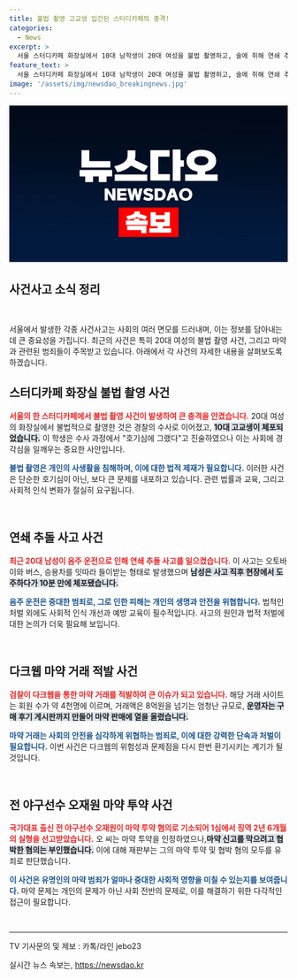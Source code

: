 ```yaml
---
title: 불법 촬영 고교생 입건된 스터디카페의 충격!
categories:
  - News
excerpt: >
  서울 스터디카페 화장실에서 10대 남학생이 20대 여성을 불법 촬영하고, 술에 취해 연쇄 추돌 사고를 낸 남성이 체포되는 등 사건사고가 잇따랐습니다. 또 전 야구선수 오재원이 마약 투약 혐의로 실형 선고를 받았다는 충격적인 뉴스까지!
feature_text: >
  서울 스터디카페 화장실에서 10대 남학생이 20대 여성을 불법 촬영하고, 술에 취해 연쇄 추돌 사고를 낸 남성이 체포되는 등 사건사고가 잇따랐습니다. 또 전 야구선수 오재원이 마약 투약 혐의로 실형 선고를 받았다는 충격적인 뉴스까지!
image: '/assets/img/newsdao_breakingnews.jpg'
---
```


<p><img src="/assets/img/newsdao_breakingnews.jpg" alt="koreaapp 속보" /></p>

<h2 data-ke-size="size26">사건사고 소식 정리</h2>

<p data-ke-size="size16">&nbsp;</p>

<p>서울에서 발생한 각종 사건사고는 사회의 여러 면모를 드러내며, 이는 정보를 담아내는 데 큰 중요성을 가집니다. 최근의 사건은 특히 20대 여성의 불법 촬영 사건, 그리고 마약과 관련된 범죄들이 주목받고 있습니다. 아래에서 각 사건의 자세한 내용을 살펴보도록 하겠습니다.</p>

<h2 data-ke-size="size26">스터디카페 화장실 불법 촬영 사건</h2>

<p><b><span style="color: #ee2323;">서울의 한 스터디카페에서 불법 촬영 사건이 발생하여 큰 충격을 안겼습니다.</span></b> 20대 여성의 화장실에서 불법적으로 촬영한 것은 경찰의 수사로 이어졌고, <b><span style="background-color: #21538527;">10대 고교생이 체포되었습니다.</span></b> 이 학생은 수사 과정에서 "호기심에 그랬다"고 진술하였으나 이는 사회에 경각심을 일깨우는 중요한 사안입니다. </p>

<p><b><span style="color: #1a5490;">불법 촬영은 개인의 사생활을 침해하며, 이에 대한 법적 제재가 필요합니다.</span></b> 이러한 사건은 단순한 호기심이 아닌, 보다 큰 문제를 내포하고 있습니다. 관련 법률과 교육, 그리고 사회적 인식 변화가 절실히 요구됩니다.</p>

<p data-ke-size="size16">&nbsp;</p>

<h2 data-ke-size="size26">연쇄 추돌 사고 사건</h2>

<p><b><span style="color: #ee2323;">최근 20대 남성이 음주 운전으로 인해 연쇄 추돌 사고를 일으켰습니다.</span></b> 이 사고는 오토바이와 버스, 승용차를 잇따라 들이받는 형태로 발생했으며 <b><span style="background-color: #21538527;">남성은 사고 직후 현장에서 도주하다가 10분 만에 체포됐습니다.</span></b> </p>

<p><b><span style="color: #1a5490;">음주 운전은 중대한 범죄로, 그로 인한 피해는 개인의 생명과 안전을 위협합니다.</span></b> 법적인 처벌 외에도 사회적 인식 개선과 예방 교육이 필수적입니다. 사고의 원인과 법적 처벌에 대한 논의가 더욱 필요해 보입니다.</p>

<p data-ke-size="size16">&nbsp;</p>

<h2 data-ke-size="size26">다크웹 마약 거래 적발 사건</h2>

<p><b><span style="color: #ee2323;">검찰이 다크웹을 통한 마약 거래를 적발하여 큰 이슈가 되고 있습니다.</span></b> 해당 거래 사이트는 회원 수가 약 4천명에 이르며, 거래액은 8억원을 넘기는 엄청난 규모로, <b><span style="background-color: #21538527;">운영자는 구매 후기 게시판까지 만들어 마약 판매에 열을 올렸습니다.</span></b> </p>

<p><b><span style="color: #1a5490;">마약 거래는 사회의 안전을 심각하게 위협하는 범죄로, 이에 대한 강력한 단속과 처벌이 필요합니다.</span></b> 이번 사건은 다크웹의 위험성과 문제점을 다시 한번 환기시키는 계기가 될 것입니다.</p>

<p data-ke-size="size16">&nbsp;</p>

<h2 data-ke-size="size26">전 야구선수 오재원 마약 투약 사건</h2>

<p><b><span style="color: #ee2323;">국가대표 출신 전 야구선수 오재원이 마약 투약 혐의로 기소되어 1심에서 징역 2년 6개월의 실형을 선고받았습니다.</span></b> 오 씨는 마약 투약을 인정하였으나,<b><span style="background-color: #21538527;">마약 신고를 막으려고 협박한 혐의는 부인했습니다.</span></b> 이에 대해 재판부는 그의 마약 투약 및 협박 혐의 모두를 유죄로 판단했습니다.</p>

<p><b><span style="color: #1a5490;">이 사건은 유명인의 마약 범죄가 얼마나 중대한 사회적 영향을 미칠 수 있는지를 보여줍니다.</span></b> 마약 문제는 개인의 문제가 아닌 사회 전반의 문제로, 이를 해결하기 위한 다각적인 접근이 필요합니다.</p>

<p data-ke-size="size16">&nbsp;</p>

<hr />

<p data-ke-size="size16">TV 기사문의 및 제보 : 카톡/라인 jebo23</p>
실시간 뉴스 속보는, <a href="https://newsdao.kr" rel="dofollow">https://newsdao.kr</a>


